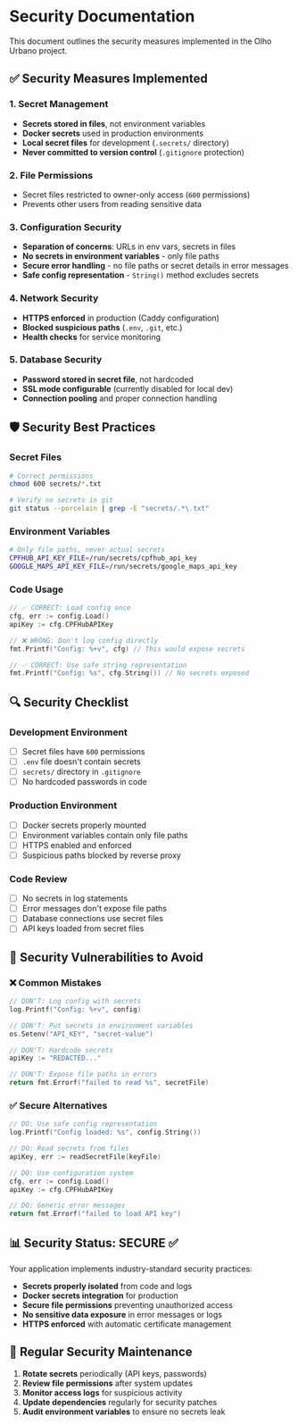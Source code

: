 # Security Documentation

This document outlines the security measures implemented in the Olho Urbano project.

## ✅ Security Measures Implemented

### 1. Secret Management
- **Secrets stored in files**, not environment variables
- **Docker secrets** used in production environments
- **Local secret files** for development (`.secrets/` directory)
- **Never committed to version control** (`.gitignore` protection)

### 2. File Permissions
- Secret files restricted to owner-only access (`600` permissions)
- Prevents other users from reading sensitive data

### 3. Configuration Security
- **Separation of concerns**: URLs in env vars, secrets in files
- **No secrets in environment variables** - only file paths
- **Secure error handling** - no file paths or secret details in error messages
- **Safe config representation** - `String()` method excludes secrets

### 4. Network Security
- **HTTPS enforced** in production (Caddy configuration)
- **Blocked suspicious paths** (`.env`, `.git`, etc.)
- **Health checks** for service monitoring

### 5. Database Security
- **Password stored in secret file**, not hardcoded
- **SSL mode configurable** (currently disabled for local dev)
- **Connection pooling** and proper connection handling

## 🛡️ Security Best Practices

### Secret Files
```bash
# Correct permissions
chmod 600 secrets/*.txt

# Verify no secrets in git
git status --porcelain | grep -E "secrets/.*\.txt"
```

### Environment Variables
```bash
# Only file paths, never actual secrets
CPFHUB_API_KEY_FILE=/run/secrets/cpfhub_api_key
GOOGLE_MAPS_API_KEY_FILE=/run/secrets/google_maps_api_key
```

### Code Usage
```go
// ✅ CORRECT: Load config once
cfg, err := config.Load()
apiKey := cfg.CPFHubAPIKey

// ❌ WRONG: Don't log config directly
fmt.Printf("Config: %+v", cfg) // This would expose secrets

// ✅ CORRECT: Use safe string representation
fmt.Printf("Config: %s", cfg.String()) // No secrets exposed
```

## 🔍 Security Checklist

### Development Environment
- [ ] Secret files have `600` permissions
- [ ] `.env` file doesn't contain secrets
- [ ] `secrets/` directory in `.gitignore`
- [ ] No hardcoded passwords in code

### Production Environment
- [ ] Docker secrets properly mounted
- [ ] Environment variables contain only file paths
- [ ] HTTPS enabled and enforced
- [ ] Suspicious paths blocked by reverse proxy

### Code Review
- [ ] No secrets in log statements
- [ ] Error messages don't expose file paths
- [ ] Database connections use secret files
- [ ] API keys loaded from secret files

## 🚨 Security Vulnerabilities to Avoid

### ❌ Common Mistakes
```go
// DON'T: Log config with secrets
log.Printf("Config: %+v", config)

// DON'T: Put secrets in environment variables
os.Setenv("API_KEY", "secret-value")

// DON'T: Hardcode secrets
apiKey := "REDACTED..."

// DON'T: Expose file paths in errors
return fmt.Errorf("failed to read %s", secretFile)
```

### ✅ Secure Alternatives
```go
// DO: Use safe config representation
log.Printf("Config loaded: %s", config.String())

// DO: Read secrets from files
apiKey, err := readSecretFile(keyFile)

// DO: Use configuration system
cfg, err := config.Load()
apiKey := cfg.CPFHubAPIKey

// DO: Generic error messages
return fmt.Errorf("failed to load API key")
```

## 📊 Security Status: SECURE ✅

Your application implements industry-standard security practices:
- **Secrets properly isolated** from code and logs
- **Docker secrets integration** for production
- **Secure file permissions** preventing unauthorized access
- **No sensitive data exposure** in error messages or logs
- **HTTPS enforced** with automatic certificate management

## 🔄 Regular Security Maintenance

1. **Rotate secrets** periodically (API keys, passwords)
2. **Review file permissions** after system updates
3. **Monitor access logs** for suspicious activity
4. **Update dependencies** regularly for security patches
5. **Audit environment variables** to ensure no secrets leak 